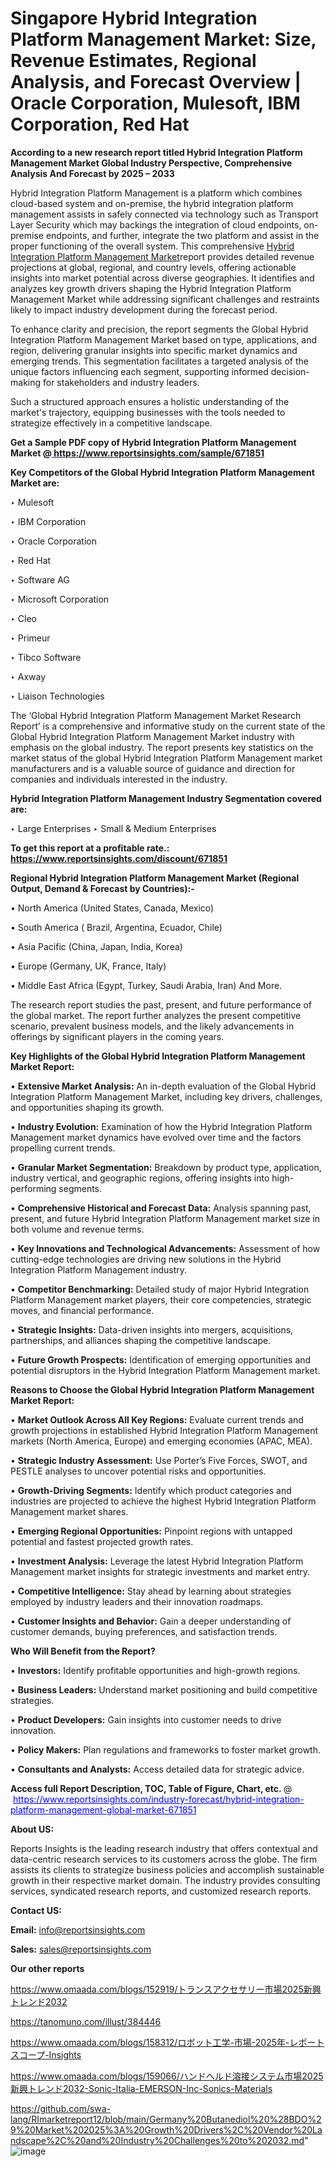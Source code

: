 # Singapore Hybrid Integration Platform Management Market: Size, Revenue Estimates, Regional Analysis, and Forecast Overview | Oracle Corporation, Mulesoft, IBM Corporation, Red Hat

<strong>According to a new research report titled Hybrid Integration Platform Management Market Global Industry Perspective, Comprehensive Analysis And Forecast by 2025 – 2033</strong>

Hybrid Integration Platform Management is a platform which combines cloud-based system and on-premise, the hybrid integration platform management assists in safely connected via technology such as Transport Layer Security which may backings the integration of cloud endpoints, on-premise endpoints, and further, integrate the two platform and assist in the proper functioning of the overall system. This comprehensive <a href=https://www.reportsinsights.com/sample/671851>Hybrid Integration Platform Management Market</a>report provides detailed revenue projections at global, regional, and country levels, offering actionable insights into market potential across diverse geographies. It identifies and analyzes key growth drivers shaping the Hybrid Integration Platform Management Market while addressing significant challenges and restraints likely to impact industry development during the forecast period.

To enhance clarity and precision, the report segments the Global Hybrid Integration Platform Management Market based on type, applications, and region, delivering granular insights into specific market dynamics and emerging trends. This segmentation facilitates a targeted analysis of the unique factors influencing each segment, supporting informed decision-making for stakeholders and industry leaders.

Such a structured approach ensures a holistic understanding of the market's trajectory, equipping businesses with the tools needed to strategize effectively in a competitive landscape.

<strong>Get a Sample PDF copy of Hybrid Integration Platform Management Market </strong><strong>@<a href=https://www.reportsinsights.com/sample/671851 style=color:#0000ff;> https://www.reportsinsights.com/sample/671851</a></strong></font>

<strong>Key Competitors of the Global Hybrid Integration Platform Management Market are:</strong>

‣ Mulesoft

‣ IBM Corporation

‣ Oracle Corporation

‣ Red Hat

‣ Software AG

‣ Microsoft Corporation

‣ Cleo

‣ Primeur

‣ Tibco Software

‣ Axway

‣ Liaison Technologies

The ‘Global Hybrid Integration Platform Management Market Research Report’ is a comprehensive and informative study on the current state of the Global Hybrid Integration Platform Management Market industry with emphasis on the global industry. The report presents key statistics on the market status of the global Hybrid Integration Platform Management market manufacturers and is a valuable source of guidance and direction for companies and individuals interested in the industry.

<strong>Hybrid Integration Platform Management Industry Segmentation covered are:</strong>

‣ Large Enterprises
‣ Small & Medium Enterprises

<strong>To get this report at a profitable rate.: <a href=https://www.reportsinsights.com/discount/671851 style=color:#0000ff;>https://www.reportsinsights.com/discount/671851</a></strong></font>

<strong>Regional Hybrid Integration Platform Management Market (Regional Output, Demand &amp; Forecast by Countries):-</strong>

• North America (United States, Canada, Mexico)

• South America ( Brazil, Argentina, Ecuador, Chile)

• Asia Pacific (China, Japan, India, Korea)

• Europe (Germany, UK, France, Italy)

• Middle East Africa (Egypt, Turkey, Saudi Arabia, Iran) And More.

The research report studies the past, present, and future performance of the global market. The report further analyzes the present competitive scenario, prevalent business models, and the likely advancements in offerings by significant players in the coming years.

<strong>Key Highlights of the Global Hybrid Integration Platform Management Market Report:</strong>

• <strong>Extensive Market Analysis:</strong> An in-depth evaluation of the Global Hybrid Integration Platform Management Market, including key drivers, challenges, and opportunities shaping its growth.

• <strong>Industry Evolution:</strong> Examination of how the Hybrid Integration Platform Management market dynamics have evolved over time and the factors propelling current trends.

• <strong>Granular Market Segmentation:</strong> Breakdown by product type, application, industry vertical, and geographic regions, offering insights into high-performing segments.

• <strong>Comprehensive Historical and Forecast Data:</strong> Analysis spanning past, present, and future Hybrid Integration Platform Management market size in both volume and revenue terms.

• <strong>Key Innovations and Technological Advancements:</strong> Assessment of how cutting-edge technologies are driving new solutions in the Hybrid Integration Platform Management industry.

• <strong>Competitor Benchmarking:</strong> Detailed study of major Hybrid Integration Platform Management market players, their core competencies, strategic moves, and financial performance.

• <strong>Strategic Insights:</strong> Data-driven insights into mergers, acquisitions, partnerships, and alliances shaping the competitive landscape.

• <strong>Future Growth Prospects:</strong> Identification of emerging opportunities and potential disruptors in the Hybrid Integration Platform Management market.

<strong>Reasons to Choose the Global Hybrid Integration Platform Management Market Report:</strong>

• <strong>Market Outlook Across All Key Regions:</strong> Evaluate current trends and growth projections in established Hybrid Integration Platform Management markets (North America, Europe) and emerging economies (APAC, MEA).

• <strong>Strategic Industry Assessment:</strong> Use Porter’s Five Forces, SWOT, and PESTLE analyses to uncover potential risks and opportunities.

• <strong>Growth-Driving Segments:</strong> Identify which product categories and industries are projected to achieve the highest Hybrid Integration Platform Management market shares.

• <strong>Emerging Regional Opportunities:</strong> Pinpoint regions with untapped potential and fastest projected growth rates.

• <strong>Investment Analysis:</strong> Leverage the latest Hybrid Integration Platform Management market insights for strategic investments and market entry.

• <strong>Competitive Intelligence:</strong> Stay ahead by learning about strategies employed by industry leaders and their innovation roadmaps.

• <strong>Customer Insights and Behavior:</strong> Gain a deeper understanding of customer demands, buying preferences, and satisfaction trends.

<strong>Who Will Benefit from the Report?</strong>

• <strong>Investors:</strong> Identify profitable opportunities and high-growth regions.

• <strong>Business Leaders:</strong> Understand market positioning and build competitive strategies.

• <strong>Product Developers:</strong> Gain insights into customer needs to drive innovation.

• <strong>Policy Makers:</strong> Plan regulations and frameworks to foster market growth.

• <strong>Consultants and Analysts:</strong> Access detailed data for strategic advice.
</ul>
<strong>Access full Report Description, TOC, Table of Figure, Chart, etc. </strong>@  <a href=https://www.reportsinsights.com/industry-forecast/hybrid-integration-platform-management-global-market-671851 style=color:#0000ff;>https://www.reportsinsights.com/industry-forecast/hybrid-integration-platform-management-global-market-671851</a></font>

<strong><strong>About US</strong>:</strong>

Reports Insights is the leading research industry that offers contextual and data-centric research services to its customers across the globe. The firm assists its clients to strategize business policies and accomplish sustainable growth in their respective market domain. The industry provides consulting services, syndicated research reports, and customized research reports.

<strong>Contact US:</strong>

<p class=""""><b>Email:</b> <a href=mailto:info@reportsinsights.com>info@reportsinsights.com</a></p>
<p class=""""><b>Sales:</b> <a href=mailto:sales@reportsinsights.com>sales@reportsinsights.com</a></p>

<strong>Our other reports</strong>

<a href=https://www.omaada.com/blogs/152919/トランスアクセサリー市場2025新興トレンド2032>https://www.omaada.com/blogs/152919/トランスアクセサリー市場2025新興トレンド2032</a>

<a href=https://tanomuno.com/illust/384446>https://tanomuno.com/illust/384446</a>

<a href=https://www.omaada.com/blogs/158312/ロボット工学-市場-2025年-レポートスコープ-Insights>https://www.omaada.com/blogs/158312/ロボット工学-市場-2025年-レポートスコープ-Insights</a>

<a href=https://www.omaada.com/blogs/159066/ハンドヘルド溶接システム市場2025新興トレンド2032-Sonic-Italia-EMERSON-Inc-Sonics-Materials>https://www.omaada.com/blogs/159066/ハンドヘルド溶接システム市場2025新興トレンド2032-Sonic-Italia-EMERSON-Inc-Sonics-Materials</a>

<a href=https://github.com/swa-lang/RImarketreport12/blob/main/Germany%20Butanediol%20%28BDO%29%20Market%202025%3A%20Growth%20Drivers%2C%20Vendor%20Landscape%2C%20and%20Industry%20Challenges%20to%202032.md>https://github.com/swa-lang/RImarketreport12/blob/main/Germany%20Butanediol%20%28BDO%29%20Market%202025%3A%20Growth%20Drivers%2C%20Vendor%20Landscape%2C%20and%20Industry%20Challenges%20to%202032.md</a>"
![image](https://github.com/user-attachments/assets/d3d3b90e-4ea2-4baf-8a95-5e1b4807a80e)
